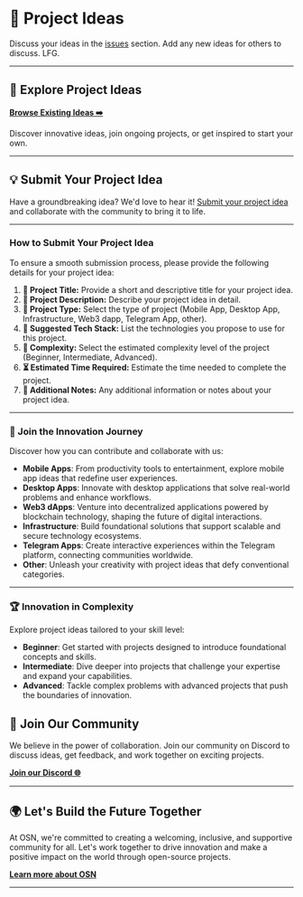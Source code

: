 # 🌟 Project Ideas

Discuss your ideas in the [issues](https://github.com/osnHQ/community-proposals/issues) section. Add any new ideas for others to discuss. LFG.

---

## 📂 Explore Project Ideas
**[Browse Existing Ideas ➡️](https://github.com/osnHQ/community-proposals/issues)**

Discover innovative ideas, join ongoing projects, or get inspired to start your own.

---

## 💡 Submit Your Project Idea

Have a groundbreaking idea? We'd love to hear it! [Submit your project idea](https://github.com/osnHQ/community-proposals/issues/new?template=project_idea.yml) and collaborate with the community to bring it to life.

---

### How to Submit Your Project Idea

To ensure a smooth submission process, please provide the following details for your project idea:

1. **📌 Project Title:** Provide a short and descriptive title for your project idea.
2. **📝 Project Description:** Describe your project idea in detail.
3. **🔧 Project Type:** Select the type of project (Mobile App, Desktop App, Infrastructure, Web3 dapp, Telegram App, other).
4. **🔧 Suggested Tech Stack:** List the technologies you propose to use for this project.
5. **🚀 Complexity:** Select the estimated complexity level of the project (Beginner, Intermediate, Advanced).
6. **⏳ Estimated Time Required:** Estimate the time needed to complete the project.
7. **📎 Additional Notes:** Any additional information or notes about your project idea.

---

### 🚀 Join the Innovation Journey

Discover how you can contribute and collaborate with us:

- **Mobile Apps**: From productivity tools to entertainment, explore mobile app ideas that redefine user experiences.
- **Desktop Apps**: Innovate with desktop applications that solve real-world problems and enhance workflows.
- **Web3 dApps**: Venture into decentralized applications powered by blockchain technology, shaping the future of digital interactions.
- **Infrastructure**: Build foundational solutions that support scalable and secure technology ecosystems.
- **Telegram Apps**: Create interactive experiences within the Telegram platform, connecting communities worldwide.
- **Other**: Unleash your creativity with project ideas that defy conventional categories.

---

### 🏆 Innovation in Complexity

Explore project ideas tailored to your skill level:

- **Beginner**: Get started with projects designed to introduce foundational concepts and skills.
- **Intermediate**: Dive deeper into projects that challenge your expertise and expand your capabilities.
- **Advanced**: Tackle complex problems with advanced projects that push the boundaries of innovation.


## 🎉 Join Our Community

We believe in the power of collaboration. Join our community on Discord to discuss ideas, get feedback, and work together on exciting projects.

**[Join our Discord 🌐](https://discord.com/invite/TYPWQJFZCE)**

---

## 🌍 Let's Build the Future Together

At OSN, we're committed to creating a welcoming, inclusive, and supportive community for all. Let's work together to drive innovation and make a positive impact on the world through open-source projects.

**[Learn more about OSN](https://opensources.network/)**

---
